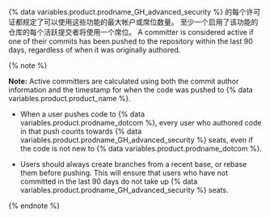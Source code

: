 {% data variables.product.prodname_GH_advanced_security %} 的每个许可证都规定了可以使用这些功能的最大帐户或席位数量。 至少一个启用了该功能的仓库的每个活跃提交者将使用一个席位。 A committer is considered active if one of their commits has been pushed to the repository within the last 90 days, regardless of when it was originally authored.

{% note %}

**Note:** Active committers are calculated using both the commit author information and the timestamp for when the code was pushed to {% data variables.product.product_name %}.

- When a user pushes code to {% data variables.product.prodname_dotcom %}, every user who authored code in that push counts towards {% data variables.product.prodname_GH_advanced_security %} seats, even if the code is not new to {% data variables.product.prodname_dotcom %}.

- Users should always create branches from a recent base, or rebase them before pushing. This will ensure that users who have not committed in the last 90 days do not take up {% data variables.product.prodname_GH_advanced_security %} seats.

{% endnote %}

